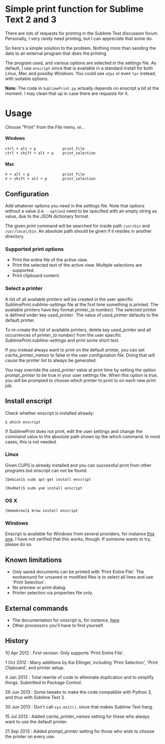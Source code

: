 # Simple print function for Sublime Text 2 and 3

There are lots of requests for printing in the Sublime Text discussion forum.
Personally, I very rarely need printing, but I can appreciate that some do.

So here's a simple solution to the problem. Nothing more than sending the data
to an external program that does the printing.

The program used, and various options are selected in the settings file.
As default, I use `enscript` since that is available in a standard install
for both Linux, Mac and possiby Windows. You could use `a2ps` or even `lpr`
instead, with suitable options.

**Note:** The code in `SublimePrint.py` actually depends on enscript a bit
at the moment. I may clean that up in case there are requests for it.

# Usage

Choose "Print" from the File menu, or...

#### Windows
    ctrl + alt + p            print_file
    ctrl + shift + alt + p    print_selection

#### Mac
    ⌘ + alt + p               print_file
    ⌘ + shift + alt + p       print_selection

## Configuration

Add whatever options you need in the settings file. Note that options without
a value (i.e. `--option`) need to be specified with an empty string as value,
due to the JSON dictionary format.

The given print command will be searched for inside path `/usr/bin` and
`/usr/local/bin`. An absolute path should be given if it resides in another
directory.

### Supported print options

* Print the entire file of the active view.
* Print the selected text of the active view.
  Multiple selections are supported.
* Print clipboard content.

### Select a printer

A list of all available printers will be created in the user specific
*SublimePrint.sublime-settings* file at the first time something is printed.
The available printers have key format *printer_(a number)*. The selected
printer is defined under key *used_printer*. The value of *used_printer*
defaults to the default printer.

To re-create the list of available printers, delete key *used_printer* and all
occurrences of *printer_(a number)* from the user specific
*SublimePrint.sublime-settings* and print some short text.

If you instead always want to print on the default printer, you can set
*cache_printer_names* to false in the user configuration file. Doing that will
cause the printer list to always be generated.

You may override the *used_printer* value at print time by setting the option
*prompt_printer* to be true in your user settings file. When this option is
true, you will be prompted to choose which printer to print to on each new
print job.

## Install enscript

Check whether enscript is installed already:

    $ which enscript

If SublimePrint does not print, edit the user settings and change the *command*
value to the absolute path shown by the *which* command. In most cases, this is
not needed.

### Linux

Given CUPS is already installed and you can successful print from other programs
but *enscript* can not be found:

    [Debian]$ sudo apt-get install enscript

    [RedHat]$ sudo yum install enscript

### OS X

    [Homebrew]$ brew install enscript

### Windows

Enscript is available for Windows from several providers, for instance
[this one](http://gnuwin32.sourceforge.net/packages/enscript.htm). I have
not verified that this works, though. If someone wants to try, please do so.

## Known limitations

* Only saved documents can be printed with 'Print Entire File'.
  The workaround for unsaved or modified files is to select all lines and use
  'Print Selection'.
* No preview or print dialog.
* Printer selection via properties file only.

## External commands

* The documentation for *enscript* is, for instance,
  [here](http://linux.die.net/man/1/enscript)
* Other processors you'll have to find yourself.

## History

10 Apr 2012
: First version. Only supports 'Print Entire File'.

1 Oct 2012
: Many additions by Kai Ellinger, including 'Print Selection',
  'Print Clipboard', and printer setup.

4 Jan 2013
: Total rewrite of code to elliminate duplication and to
  simplify things. Submitted to Package Control.

29 Jun 2013
: Some tweaks to make the code compatible with Python 3, and thus
  with Sublime Text 3.

30 Jun 2013
: Don't call `sys.exit()`, since that makes Sublime Text hang.

15 Jul 2013
: Added *cache_printer_names* setting for those who always want to use
  the default printer.

21 Sep 2013
: Added *prompt_printer* setting for those who wish to choose the printer
  on every use.
  